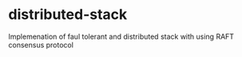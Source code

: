 # distributed-stack
Implemenation of faul tolerant and distributed stack with using RAFT consensus protocol
